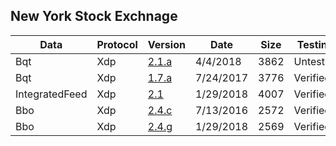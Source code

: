 ## New York Stock Exchnage


|Data | Protocol | Version | Date | Size | Testing|
|--- | --- | --- | --- | --- | ---|
|Bqt | Xdp | [2.1.a](https://github.com/Open-Markets-Initiative/wireshark-lua/blob/master/Nyse/Nyse.Bqt.Xdp.2.1.a.Script.Dissector.lua "New York Stock Exchnage 2.1.a Script Dissector") | 4/4/2018 | 3862 | Untested|
|Bqt | Xdp | [1.7.a](https://github.com/Open-Markets-Initiative/wireshark-lua/blob/master/Nyse/Nyse.Bqt.Xdp.1.7.a.Script.Dissector.lua "New York Stock Exchnage 1.7.a Script Dissector") | 7/24/2017 | 3776 | Verified|
|IntegratedFeed | Xdp | [2.1](https://github.com/Open-Markets-Initiative/wireshark-lua/blob/master/Nyse/Nyse.IntegratedFeed.Xdp.2.1.Script.Dissector.lua "New York Stock Exchnage 2.1 Script Dissector") | 1/29/2018 | 4007 | Verified|
|Bbo | Xdp | [2.4.c](https://github.com/Open-Markets-Initiative/wireshark-lua/blob/master/Nyse/Nyse.Arca.Bbo.Xdp.2.4.c.Script.Dissector.lua "New York Stock Exchnage 2.4.c Script Dissector") | 7/13/2016 | 2572 | Verified|
|Bbo | Xdp | [2.4.g](https://github.com/Open-Markets-Initiative/wireshark-lua/blob/master/Nyse/Nyse.Client.Bbo.Xdp.2.4.g.Script.Dissector.lua "New York Stock Exchnage 2.4.g Script Dissector") | 1/29/2018 | 2569 | Verified|

